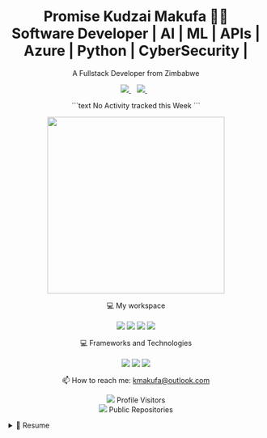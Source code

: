 

<h1 align='center'>
  Promise Kudzai Makufa 👨‍💻
  <br>
  Software Developer | AI | ML | APIs | Azure | Python | CyberSecurity |
</h1>

<p align='center'>
  A Fullstack Developer from Zimbabwe
</p>



<p align='center'>
  
  <a href="din.com/in/promise-kudzai-makufa-293243144//">
    <img src="https://img.shields.io/badge/linkedin-%230077B5.svg?&style=for-the-badge&logo=linkedin&logoColor=white" />
  </a>&nbsp;&nbsp;
  <a href="https://www.instagram.com/promiwax/">
    <img src="https://img.shields.io/badge/instagram-%23E4405F.svg?&style=for-the-badge&logo=instagram&logoColor=white" />        
  </a>&nbsp;&nbsp;
  
</p>
<p align='center'>
 <!--START_SECTION:waka-->
```text
No Activity tracked this Week
```
<!--END_SECTION:waka-->
 </p>
<p align='center'>
  <a href="#"><img src="https://github-readme-stats.vercel.app/api?username=KudzaiMakufa&show_icons=true&count_private=true&theme=dark" width="350"></a>
</p>

<p align='center'>
  💻 My workspace<br/><br/>
  <img src="https://img.shields.io/badge/windows-%230078D6.svg?&style=for-the-badge&logo=windows&logoColor=white" />
  <img src="https://img.shields.io/badge/intel-core%20i5%2010th-%230071C5.svg?&style=for-the-badge&logo=intel&logoColor=white" />
  <img src="https://img.shields.io/badge/RAM-32GB-%230071C5.svg?&style=for-the-badge&logoColor=white" />
  <img src="https://img.shields.io/badge/nvidia-gtx%201650-%2376B900.svg?&style=for-the-badge&logo=nvidia&logoColor=white" />
</p>

<p align="center">
    💻 Frameworks and Technologies<br/><br/>
    <img src="https://img.shields.io/badge/Django-092E20?&style=for-the-badge&logo=django&logoColor=white" />
    <img src="https://img.shields.io/badge/Azure-0078D4?&style=for-the-badge&logo=Microsoftazure&logoColor=white" />
    <img src="https://img.shields.io/badge/Flutter-02569B?&style=for-the-badge&logo=flutter&logoColor=white" />
   

</p>



<p align='center'>
  📫 How to reach me: <a href='mailto:kmakufa@outlook.com'>kmakufa@outlook.com</a>
</p>


<p align='center'>
  <a href="#"><img src="https://visitor-badge.glitch.me/badge?page_id=KudzaiMakufa.visitor-badge"></a> Profile Visitors <br>
  <a href="#"><img src="https://badges.pufler.dev/repos/KudzaiMakufa"></a> Public Repositories
 
</p>

<details>
  <summary>📃 Resume</summary>


## Education

- 📖 **Btech Honours in Electronic Commerce  **\
📆 2016 - 2020\
📍 **Harare Institute of Technology** - Harare Zimbabwe, Zimbabwe

## Experience

<img align="right" src="https://img.shields.io/badge/Django-092E20?logo=django&logoColor=white" />

- 👨‍💻 **Software Developer**\
📆 2021 - present\
📍 **CIMAS** - CiMAS
  
<img align="right" src="https://img.shields.io/badge/Xamarin%20Forms-3498DB?logo=xamarin&logoColor=white" />

- 👨‍💻 **Fullstack Developer**\
📆 2018 - \
📍 **Freelance** - Pksystems

<img align="right" src="https://img.shields.io/badge/Slack-4A154B?logo=slack&logoColor=white" />
<img align="right" src="https://img.shields.io/badge/Azure-0089D6?logo=microsoft-azure&logoColor=white" />
<img align="right" src="https://img.shields.io/badge/SQL%20Server-CC2927?logo=microsoft-sql-server&logoColor=white" />
<img align="right" src="https://img.shields.io/badge/Github-181717?logo=github&logoColor=white" />
<img align="right" src="https://img.shields.io/badge/C Sharp-239120?logo=c-sharp&logoColor=white" />
<img align="right" src="https://img.shields.io/badge/UWP-0089D6?logo=microsoft&logoColor=white" />
<img align="right" src="https://img.shields.io/badge/Xamarin%20Forms-3498DB?logo=xamarin&logoColor=white" />

- 👨‍💻 **Software Developer **\
📆 2018 - 2019\
📍 **23rd Century Systems** - Harare ,Zimbabwe

<img align="right" src="https://img.shields.io/badge/SQL%20Server-CC2927?logo=microsoft-sql-server&logoColor=white" />
<img align="right" src="https://img.shields.io/badge/C Sharp-239120?logo=c-sharp&logoColor=white" />
<img align="right" src="https://img.shields.io/badge/html5-E34F26?logo=html5&logoColor=white" />
<img align="right" src="https://img.shields.io/badge/css3-1572B6?logo=css3&logoColor=white" />
<img align="right" src="https://img.shields.io/badge/bootstrap-563D7C?logo=bootstrap&logoColor=white" />



<!--## Skills



</details>



